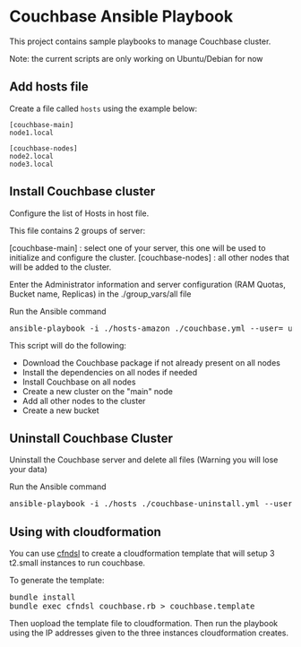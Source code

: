 Couchbase Ansible Playbook
===========================

This project contains sample playbooks to manage Couchbase cluster.


Note: the current scripts are only working on Ubuntu/Debian for now

Add hosts file
--------------

Create a file called `hosts` using the example below:

```
[couchbase-main]
node1.local

[couchbase-nodes]
node2.local
node3.local
```


Install Couchbase cluster
--------------------------

Configure the list of Hosts in host file. 

This file contains 2 groups of server:

[couchbase-main] : select one of your server, this one will be used to initialize and configure the cluster.
[couchbase-nodes] : all other nodes that will be added to the cluster.

Enter the Administrator information and server configuration (RAM Quotas, Bucket name, Replicas) in the ./group_vars/all file

Run the Ansible command
<pre>
ansible-playbook -i ./hosts-amazon ./couchbase.yml --user=_username_ --private-key=_location_of_pem_file
</pre>


This script will do the following:
* Download the Couchbase package if not already present on all nodes
* Install the dependencies on all nodes if needed
* Install Couchbase on all nodes
* Create a new cluster on the "main" node
* Add all other nodes to the cluster
* Create a new bucket


Uninstall Couchbase Cluster
---------------------------

Uninstall the Couchbase server and delete all files (Warning you will lose your data)


Run the Ansible command
<pre>
ansible-playbook -i ./hosts ./couchbase-uninstall.yml --user=_username_ --private-key=_location_of_pem_file
</pre>

Using with cloudformation
-------------------------

You can use [cfndsl](https://github.com/stevenjack/cfndsl) to create a cloudformation template that will setup 3 t2.small instances to run couchbase.

To generate the template:

<pre>
bundle install
bundle exec cfndsl couchbase.rb > couchbase.template 
</pre>

Then uopload the template file to cloudformation. Then run the playbook using the IP addresses given to the three instances cloudformation creates.
